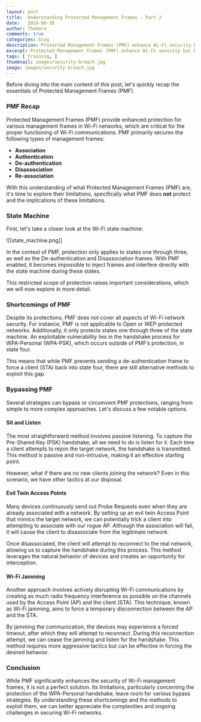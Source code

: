 ```yaml
---
layout: post
title:  Understanding Protected Management Frames - Part 2
date:	2024-06-30 
author: TheXero
comments: true
categories: blog
description: Protected Management Frames (PMF) enhance Wi-Fi security but have limitations, such as not covering Open or WEP networks and the WPA-Personal handshake. Vulnerabilities can be exploited through passive listening, evil twin APs, and Wi-Fi jamming. Understanding these gaps is crucial for better Wi-Fi security.
excerpt: Protected Management Frames (PMF) enhance Wi-Fi security but have limitations, such as not covering Open or WEP networks and the WPA-Personal handshake. Vulnerabilities can be exploited through passive listening, evil twin APs, and Wi-Fi jamming. Understanding these gaps is crucial for better Wi-Fi security.
tags: [ training, ]
thumbnail: images/security-breach.jpg
image: images/security-breach.jpg
---
```


Before diving into the main content of this post, let's quickly recap the essentials of Protected Management Frames (PMF).

### PMF Recap
Protected Management Frames (PMF) provide enhanced protection for various management frames in Wi-Fi networks, which are critical for the proper functioning of Wi-Fi communications. PMF primarily secures the following types of management frames:

- **Association**
- **Authentication**
- **De-authentication**
- **Disassociation**
- **Re-association**

With this understanding of what Protected Management Frames (PMF) are, it's time to explore their limitations, specifically what PMF does **not** protect and the implications of these limitations.

### State Machine
First, let's take a closer look at the Wi-Fi state machine:

![[state_machine.png]]

In the context of PMF, protection only applies to states one through three, as well as the De-authentication and Disassociation frames. With PMF enabled, it becomes impossible to inject frames and interfere directly with the state machine during these states.

This restricted scope of protection raises important considerations, which we will now explore in more detail.

### Shortcomings of PMF
Despite its protections, PMF does not cover all aspects of Wi-Fi network security. For instance, PMF is not applicable to Open or WEP-protected networks. Additionally, it only protects states one through three of the state machine. An exploitable vulnerability lies in the handshake process for WPA-Personal (WPA-PSK), which occurs outside of PMF’s protection, in state four.

This means that while PMF prevents sending a de-authentication frame to force a client (STA) back into state four, there are still alternative methods to exploit this gap.

### Bypassing PMF
Several strategies can bypass or circumvent PMF protections, ranging from simple to more complex approaches. Let's discuss a few notable options.

#### Sit and Listen
The most straightforward method involves passive listening. To capture the Pre-Shared Key (PSK) handshake, all we need to do is listen for it. Each time a client attempts to rejoin the target network, the handshake is transmitted. This method is passive and non-intrusive, making it an effective starting point.

However, what if there are no new clients joining the network? Even in this scenario, we have other tactics at our disposal.

#### Evil Twin Access Points
Many devices continuously send out Probe Requests even when they are already associated with a network. By setting up an evil twin Access Point that mimics the target network, we can potentially trick a client into attempting to associate with our rogue AP. Although the association will fail, it will cause the client to disassociate from the legitimate network.

Once disassociated, the client will attempt to reconnect to the real network, allowing us to capture the handshake during this process. This method leverages the natural behavior of devices and creates an opportunity for interception.

#### Wi-Fi Jamming
Another approach involves actively disrupting Wi-Fi communications by creating as much radio frequency interference as possible on the channels used by the Access Point (AP) and the client (STA). This technique, known as Wi-Fi jamming, aims to force a temporary disconnection between the AP and the STA.

By jamming the communication, the devices may experience a forced timeout, after which they will attempt to reconnect. During this reconnection attempt, we can cease the jamming and listen for the handshake. This method requires more aggressive tactics but can be effective in forcing the desired behavior.

### Conclusion
While PMF significantly enhances the security of Wi-Fi management frames, it is not a perfect solution. Its limitations, particularly concerning the protection of the WPA-Personal handshake, leave room for various bypass strategies. By understanding these shortcomings and the methods to exploit them, we can better appreciate the complexities and ongoing challenges in securing Wi-Fi networks.
